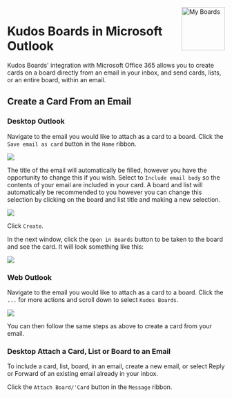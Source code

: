 <img style="float: right" src="/assets/images/boards-logo.jpg" height="100" alt="My Boards" />

# Kudos Boards in Microsoft Outlook

Kudos Boards' integration with Microsoft Office 365 allows you to create cards on a board directly from an email in your inbox, and send cards, lists, or an entire board, within an email.

## Create a Card From an Email

### Desktop Outlook

Navigate to the email you would like to attach as a card to a board. Click the `Save email as card` button in the `Home` ribbon.

![](/assets/boards/outlook-desktop1.png)

The title of the email will automatically be filled, however you have the opportunity to change this if you wish. Select to `Include email body` so the contents of your email are included in your card. A board and list will automatically be recommended to you however you can change this selection by clicking on the board and list title and making a new selection.

![](/assets/boards/outlook-desktop2.png)

Click `Create`.

In the next window, click the `Open in Boards` button to be taken to the board and see the card. It will look something like this:

![](/assets/boards/outlook-desktop3.png)

### Web Outlook

Navigate to the email you would like to attach as a card to a board. Click the `...` for more actions and scroll down to select `Kudos Boards`.

![](/assets/boards/outlook-web1.png)

You can then follow the same steps as above to create a card from your email.


### Desktop Attach a Card, List or Board to an Email

To include a card, list, board, in an email, create a new email, or select Reply or Forward of an existing email already in your inbox.

Click the `Attach Board/'Card` button in the `Message` ribbon.
